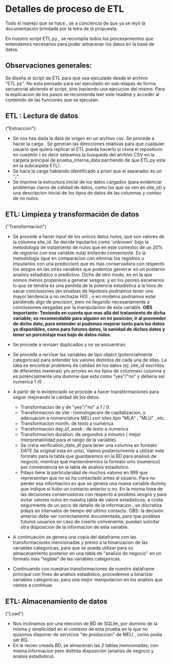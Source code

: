 # Detalles de proceso de ETL

Todo el manejo que se hace , se a conciencia de que ya se leyó la documentación brindada por la letra de la propuesta.

En nuestro script ETL.py ,  se recompila todos los procesamientos que entendemos necesarios para poder almacenar los datos en la base de datos. 

## Observaciones generales:
Se diseña el script de ETL para que sea ejecutado desde el archivo "ETL.py". No esta pensado para ser ejecutado en sub-etapas de forma secuencial abriendo el script, sino haciendo una ejecucion del mismo. 
Para la explicacion de los pasos se recomienda leer este readme y acceder al contenido de las funciones que se ejecutan.

## ETL : Lectura de datos
("Extraccion"):
- Se nos hes dada la data de origen en un archivo csv. Se procede a hacer la carga . Se generan las direcciones relativas para que cualquier usuario que quiera replicar el ETL pueda hacerlo si clona el repositorio en cuestión ( es decir seteamos la busqueda del archivo CSV en la carpeta principal de prueba_interna_data parrtiendo de que ETL.py esta en la subcarpeta ETL).
- Se hace la carga habiendo identificado a priori que el separador es un ";".
- Se imprime la estructura inicial de los datos cargados (para evidenciar problemas claros de calidad de datos, como los que se ven en site_id) y una descripcion inicial de los tipos de datos de las columnas y conteo de no nulos.


## ETL: Limpieza y transformación de datos
("Transformacion")
- Se procede a hacer input de los unicos datos nulos, que son valores de la columna site_id. Se decide inputarlos como 'unknown' bajo la metodologia de tratamiento de nulos que en este contexto( de un 20% de registros 
con esa variable nula) entiendo conveniente.
Es la metodologia (que en comparacion con eliminar los registros o imputarlos con una prediccion)  que es mas conservadora con respecto los sesgos en las otras variables que podemos generrar en un posterior analisis estadistico o predictivo.
Dicho de otro modo, es en la que somos menos propensos a generar sesgos; y en los peores escenarios lo que se tendria es una perdida de la potencia estadistica a la hora de sacar conclusiones (en pruebas de hipotesis podriamos tener una mayor tendencia a no rechazar H0) , o en modelos podriamos estar perdiendo algo de precision, pero no llegando necesariamente a conclusiones sesgadas por la manipulacion de esta variable.
**OBS importante: Teniendo en cuenta que mas allá del tratamiento de dicha variable; es recomendable para alguien en mi posición, ir al proveedor de dicho dato, para entender si podemos mejorar tanto para los datos ya disponibles, como para futuros datos, la sanidad de dichos datos y tener un porcentaje mas bajo de datos nulos.**

- Se procede a revisarr duplicados y no se encuentran.

- Se procede a rervisar las variables de tipo object (potencialmente categoricas) para entender los valores distintos de cada una de ellas. La idea es encontrar problema de calidad en los datos (ej: site_id escrritos de diferentes maneras) y/o errores en los tipos de columnas( columna y es potencialmente una dummie que esta como "yes"/"no" y deberia ser numerica 1 /0 .

- A partir de lo evidenciado se procede a hacer transformaciones para seguir mejorando la calidad de los datos.
  - Transformacion de y de "yes"/"no" a 1 / 0.
  - Transformacion de site : homologacion de capitalizacion, y adecuacion a nomenclatura MELI con sites tipo "MLA" , "MLU"  , etc.
  - Transformacion month:  de texto a numerica
  - Transformacion day_of_week : de texto a numerica
  - Transformacion duration: de segundos a minutos ( mejor interpretabilidad para el rango de la variable).
  - Se crera verification_date_dt para tener una columna en formato DATE (la original esta en unix). Vamos posteriormente a utilizar este formato para la tabla que guardaremos en la BD para analisis de negocio; mientras que mantendrermos la formato unix (numerico) por conveniencia en la tabla de analisis estadistico.
  - Pdays tiene la particularidad de muchos valores en 999 que reprersentan que no se ha contactado antes al usuario. Para no perder esa informacion es que se genera una nueva variable dummy que indique si hubo un contacto anterior o no. En la misma linea de las decisiones conservadoras con respecto a posibles sesgos y para evitar valores nulos en nuestra tabla de valore estadisticos; a costa segurmente de un poco de detalle de la informacion , se discretiza pdays en intervalos de tiempo del ultimo contacto. 
OBS: la decisión anterior debe ser correctamente documentada, para que posibles futuros usuarios en caso de creerlo conveniente, puedan solicitar otra disposicion de la informacion de esta variable.

- A continuación se genera una copia del dataframe con las transformaciones mencionadas y previo a la binarizacion de las variables categoricas,  para que se pueda utilizar para su almacenamiento posterior en una tabla de "analisis de negocio" en un formato mas "legible" de las variables categoricas. 

- Continuando con nuestras transformaciones de nuestro dataframe principal con fines de analisis estadistico, procedemos a binarizar variables categoricas, para una mejor manipulacion en los analisis que vamos a continuar.


## ETL: Almacenamiento de datos
("Load")
- Nos inclinamos por una eleccion de BD de SQLite, por dominio de la misma y simplicidad en el contexto de esta prueba en la que no quisimos disponer de servicios "de produccion" de MELI , como podia ser BQ.
- En la recien creada BD, se almacenan las 2 tablas mencionadas; con misma informacion pero distinta disposición (analisis de negocio y analsis estadistico).
